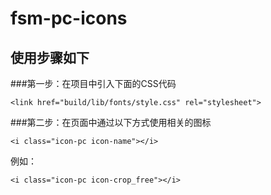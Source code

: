 # fsm-pc-icons
## 使用步骤如下
 ###第一步：在项目中引入下面的CSS代码
 <pre><code>&#60;link href="build/lib/fonts/style.css" rel="stylesheet"&#62;</code></pre>
 
 ###第二步：在页面中通过以下方式使用相关的图标
 <pre><code>&#60;i class="icon-pc icon-name"&#62;&#60;/i&#62;</code></pre>
 例如：
 <pre><code>&#60;i class="icon-pc icon-crop_free"&#62;&#60;/i&#62;</code></pre>
 
